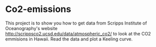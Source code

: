 # Co2-emissions
This project is to show you  how to get data from Scripps Institute of Oceanography's website http://scrippsco2.ucsd.edu/data/atmospheric_co2/ to look at the  CO2 emmisions in Hawaii. Read the data and plot a Keeling curve. 

